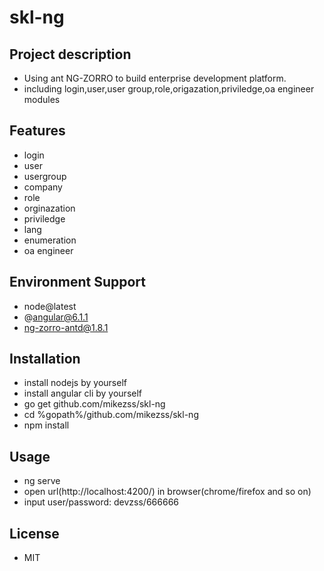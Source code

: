 # skl-ng  

## Project description  
* Using ant NG-ZORRO to build enterprise development platform.
* including login,user,user group,role,origazation,priviledge,oa engineer modules  

## Features  
* login  
* user  
* usergroup  
* company    
* role    
* orginazation    
* priviledge  
* lang    
* enumeration    
* oa engineer

## Environment Support  
* node@latest  
* @angular@6.1.1  
* ng-zorro-antd@1.8.1  

## Installation  
* install nodejs by yourself  
* install angular cli by yourself  
* go get github.com/mikezss/skl-ng  
* cd %gopath%/github.com/mikezss/skl-ng
* npm install  

## Usage  
* ng serve  
* open url(http://localhost:4200/) in browser(chrome/firefox and so on)  
* input user/password: devzss/666666  

## License  
* MIT  


